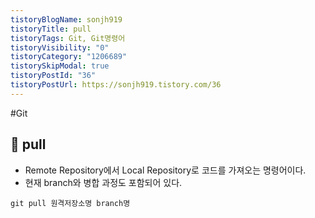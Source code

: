 ```yaml
---
tistoryBlogName: sonjh919
tistoryTitle: pull
tistoryTags: Git, Git명령어
tistoryVisibility: "0"
tistoryCategory: "1206689"
tistorySkipModal: true
tistoryPostId: "36"
tistoryPostUrl: https://sonjh919.tistory.com/36
---
```

#Git 
## 🌈 pull
+ Remote Repository에서 Local Repository로 코드를 가져오는 명령어이다.
+ 현재 branch와 병합 과정도 포함되어 있다.

```git
git pull 원격저장소명 branch명
```